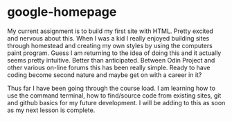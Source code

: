 # google-homepage
My current assignment is to build my first site with HTML. Pretty excited and nervous about this. When I was a kid I really enjoyed building sites through homestead and creating my own styles by using the computers paint program.
Guess I am returning to the idea of doing this and it actually seems pretty intuitive. Better than anticipated.
Between Odin Project and other various on-line forums this has been really simple.
Ready to have coding become second nature and maybe get on with a career in it?

Thus far I have been going through the course load. I am learning how to use the command terminal, how to find/source code from existing sites, git and github basics for my future development.
I will be adding to this as soon as my next lesson is complete.
